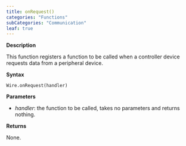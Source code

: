 ```yaml
---
title: onRequest()
categories: "Functions"
subCategories: "Communication"
leaf: true
---
```


**Description**

This function registers a function to be called when a controller device
requests data from a peripheral device.

**Syntax**

`Wire.onRequest(handler)`

**Parameters**

-   *handler*: the function to be called, takes no parameters and
    returns nothing.

**Returns**

None.

